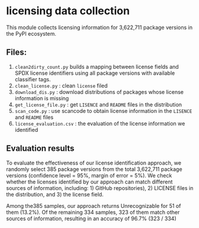 # licensing data collection

This module collects licensing information for 3,622,711 package versions in the PyPI ecosystem.

## Files:
1. `clean2dirty_count.py` builds a mapping between license fields and SPDX license identifiers
using all package versions with available classifier tags.
2. `clean_license.py` : clean `license` filed
3. `download_dis.py`  : download distributions of packages whose license information is missing
4. `get_license_file.py` : get `LISENCE` and `README` files in the distribution
5. `scan_code.py` : use scancode to obtain license information in the `LISENCE` and `README` files
6. `license_evaluation.csv` : the evaluation of the license information we identified

## Evaluation results

To evaluate the effectiveness of our license identification approach, we randomly select 385 package versions from the total 3,622,711 package versions (confidence level = 95%, margin of error = 5%). We check whether the licenses identified by our approach can match different sources of information, including: 1) GitHub repositories), 2) LICENSE files in the distribution, and 3) the license field.

Among the385 samples, our approach returns Unrecognizable for 51 of them (13.2%). Of the remaining 334 samples, 323 of them match other sources of information, resulting in an accuracy of 96.7% (323 / 334)